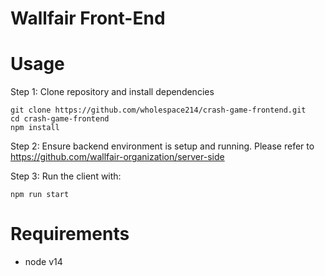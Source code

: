 # Wallfair Front-End

# Usage

Step 1: Clone repository and install dependencies

```
git clone https://github.com/wholespace214/crash-game-frontend.git
cd crash-game-frontend
npm install
```

Step 2: Ensure backend environment is setup and running. Please refer to https://github.com/wallfair-organization/server-side

Step 3: Run the client with:

```
npm run start
```

# Requirements

* node v14
